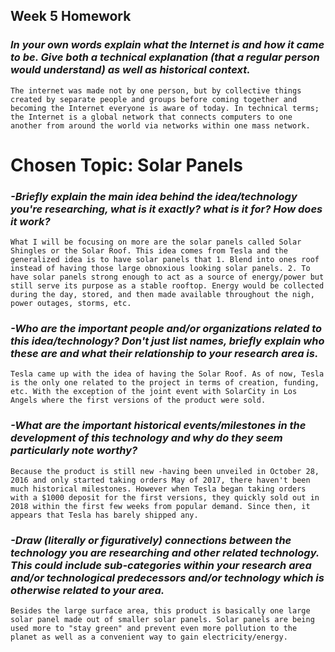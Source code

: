 ## Week 5 Homework
### *In your own words explain what the Internet is and how it came to be. Give both a technical explanation (that a regular person would understand) as well as historical context.*
`The internet was made not by one person, but by collective things created by separate people and groups before coming together and becoming the Internet everyone is aware of today. In technical terms; the Internet is a global network that connects computers to one another from around the world via networks within one mass network.`

# **Chosen Topic: Solar Panels**

### *-Briefly explain the main idea behind the idea/technology you're researching, what is it exactly? what is it for? How does it work?*
`What I will be focusing on more are the solar panels called Solar Shingles or the Solar Roof. This idea comes from Tesla and the generalized idea is to have solar panels that 1. Blend into ones roof instead of having those large obnoxious looking solar panels. 2. To have solar panels strong enough to act as a source of energy/power but still serve its purpose as a stable rooftop. Energy would be collected during the day, stored, and then made available throughout the nigh, power outages, storms, etc.`


### *-Who are the important people and/or organizations related to this idea/technology? Don't just list names, briefly explain who these are and what their relationship to your research area is.*
`Tesla came up with the idea of having the Solar Roof. As of now, Tesla is the only one related to the project in terms of creation, funding, etc. With the exception of the joint event with SolarCity in Los Angels where the first versions of the product were sold.`


### *-What are the important historical events/milestones in the development of this technology and why do they seem particularly note worthy?*
`Because the product is still new -having been unveiled in October 28, 2016 and only started taking orders May of 2017, there haven't been much historical milestones. However when Tesla began taking orders with a $1000 deposit for the first versions, they quickly sold out in 2018 within the first few weeks from popular demand. Since then, it appears that Tesla has barely shipped any.`


### *-Draw (literally or figuratively) connections between the technology you are researching and other related technology. This could include sub-categories within your research area and/or technological predecessors and/or technology which is otherwise related to your area.*
`Besides the large surface area, this product is basically one large solar panel made out of smaller solar panels. Solar panels are being used more to "stay green" and prevent even more pollution to the planet as well as a convenient way to gain electricity/energy.`
